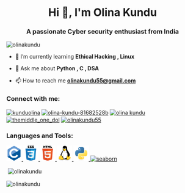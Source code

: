 <h1 align="center">Hi 👋, I'm Olina Kundu</h1>
<h3 align="center">A passionate Cyber security enthusiast from India</h3>

<p align="left"> <img src="https://komarev.com/ghpvc/?username=olinakundu&label=Profile%20views&color=0e75b6&style=flat" alt="olinakundu" /> </p>

- 🌱 I’m currently learning **Ethical Hacking , Linux**

- 💬 Ask me about **Python , C , DSA**

- 📫 How to reach me **olinakundu55@gmail.com**

<h3 align="left">Connect with me:</h3>
<p align="left">
<a href="https://twitter.com/kunduolina" target="blank"><img align="center" src="https://raw.githubusercontent.com/rahuldkjain/github-profile-readme-generator/master/src/images/icons/Social/twitter.svg" alt="kunduolina" height="30" width="40" /></a>
<a href="https://linkedin.com/in/olina-kundu-81682528b" target="blank"><img align="center" src="https://raw.githubusercontent.com/rahuldkjain/github-profile-readme-generator/master/src/images/icons/Social/linked-in-alt.svg" alt="olina-kundu-81682528b" height="30" width="40" /></a>
<a href="https://fb.com/olina kundu" target="blank"><img align="center" src="https://raw.githubusercontent.com/rahuldkjain/github-profile-readme-generator/master/src/images/icons/Social/facebook.svg" alt="olina kundu" height="30" width="40" /></a>
<a href="https://instagram.com/themiddle_one_dol" target="blank"><img align="center" src="https://raw.githubusercontent.com/rahuldkjain/github-profile-readme-generator/master/src/images/icons/Social/instagram.svg" alt="themiddle_one_dol" height="30" width="40" /></a>
<a href="https://www.hackerrank.com/olinakundu55" target="blank"><img align="center" src="https://raw.githubusercontent.com/rahuldkjain/github-profile-readme-generator/master/src/images/icons/Social/hackerrank.svg" alt="olinakundu55" height="30" width="40" /></a>
</p>

<h3 align="left">Languages and Tools:</h3>
<p align="left"> <a href="https://www.cprogramming.com/" target="_blank" rel="noreferrer"> <img src="https://raw.githubusercontent.com/devicons/devicon/master/icons/c/c-original.svg" alt="c" width="40" height="40"/> </a> <a href="https://www.w3schools.com/css/" target="_blank" rel="noreferrer"> <img src="https://raw.githubusercontent.com/devicons/devicon/master/icons/css3/css3-original-wordmark.svg" alt="css3" width="40" height="40"/> </a> <a href="https://www.w3.org/html/" target="_blank" rel="noreferrer"> <img src="https://raw.githubusercontent.com/devicons/devicon/master/icons/html5/html5-original-wordmark.svg" alt="html5" width="40" height="40"/> </a> <a href="https://www.linux.org/" target="_blank" rel="noreferrer"> <img src="https://raw.githubusercontent.com/devicons/devicon/master/icons/linux/linux-original.svg" alt="linux" width="40" height="40"/> </a> <a href="https://www.python.org" target="_blank" rel="noreferrer"> <img src="https://raw.githubusercontent.com/devicons/devicon/master/icons/python/python-original.svg" alt="python" width="40" height="40"/> </a> <a href="https://seaborn.pydata.org/" target="_blank" rel="noreferrer"> <img src="https://seaborn.pydata.org/_images/logo-mark-lightbg.svg" alt="seaborn" width="40" height="40"/> </a> </p>

<p>&nbsp;<img align="center" src="https://github-readme-stats.vercel.app/api?username=olinakundu&show_icons=true&locale=en" alt="olinakundu" /></p>

<p><img align="center" src="https://github-readme-streak-stats.herokuapp.com/?user=olinakundu&" alt="olinakundu" /></p>

